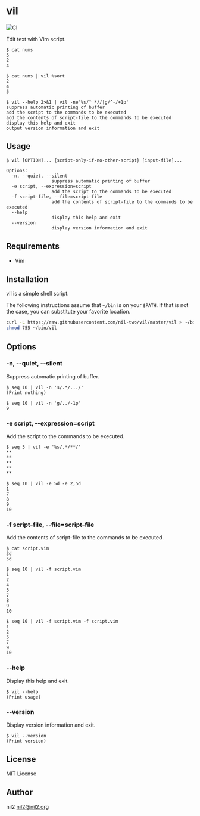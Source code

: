 vil
===

![CI](https://github.com/nil-two/vil/workflows/CI/badge.svg)

Edit text with Vim script.

```
$ cat nums
5
2
4

$ cat nums | vil %sort
2
4
5

$ vil --help 2>&1 | vil -ne'%s/^ *//|g/^-/+1p'
suppress automatic printing of buffer
add the script to the commands to be executed
add the contents of script-file to the commands to be executed
display this help and exit
output version information and exit
```

Usage
-----

```
$ vil [OPTION]... {script-only-if-no-other-script} [input-file]...

Options:
  -n, --quiet, --silent
                 suppress automatic printing of buffer
  -e script, --expression=script
                 add the script to the commands to be executed
  -f script-file, --file=script-file
                 add the contents of script-file to the commands to be executed
  --help
                 display this help and exit
  --version
                 display version information and exit
```

Requirements
-----------

- Vim

Installation
------------

vil is a simple shell script.

The following instructions assume that `~/bin` is on your `$PATH`.
If that is not the case, you can substitute your favorite location.

```sh
curl -L https://raw.githubusercontent.com/nil-two/vil/master/vil > ~/bin/vil
chmod 755 ~/bin/vil
```

Options
-------

### -n, --quiet, --silent

Suppress automatic printing of buffer.

```
$ seq 10 | vil -n 's/.*/.../'
(Print nothing)

$ seq 10 | vil -n 'g/../-1p'
9
```

### -e script, --expression=script

Add the script to the commands to be executed.

```
$ seq 5 | vil -e '%s/.*/**/'
**
**
**
**
**

$ seq 10 | vil -e 5d -e 2,5d
1
7
8
9
10
```

### -f script-file, --file=script-file

Add the contents of script-file to the commands to be executed.

```
$ cat script.vim
3d
5d

$ seq 10 | vil -f script.vim
1
2
4
5
7
8
9
10

$ seq 10 | vil -f script.vim -f script.vim
1
2
5
7
9
10
```

### --help

Display this help and exit.

```
$ vil --help
(Print usage)
```

### --version

Display version information and exit.

```
$ vil --version
(Print version)
```

License
-------

MIT License

Author
------

nil2 <nil2@nil2.org>
